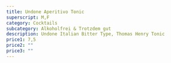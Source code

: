 ```yaml
---
title: Undone Aperitivo Tonic
superscript: M,F
category: Cocktails
subcategory: Alkoholfrei & Trotzdem gut
description: Undone Italian Bitter Type, Thomas Henry Tonic
price1: 7,5
price2: ""
price3: ""
---
```


